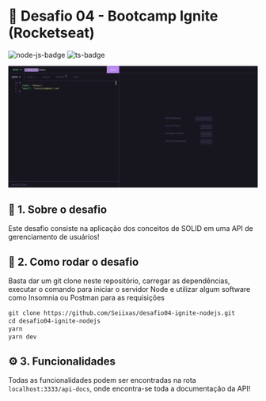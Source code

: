 # 🚀 Desafio 04 - Bootcamp Ignite (Rocketseat)
![node-js-badge](https://img.shields.io/badge/Node.js-43853D?style=for-the-badge&logo=node.js&logoColor=white) ![ts-badge](https://img.shields.io/badge/TypeScript-007ACC?style=for-the-badge&logo=typescript&logoColor=white)

![api-running](images/api.gif)

## 📙 1. Sobre o desafio
Este desafio consiste na aplicação dos conceitos de SOLID em uma API de gerenciamento de usuários!

## 🏃 2. Como rodar o desafio
Basta dar um git clone neste repositório, carregar as dependências, executar o comando para iniciar o servidor Node e utilizar algum software como Insomnia ou Postman para as requisições
```
git clone https://github.com/Seiixas/desafio04-ignite-nodejs.git
cd desafio04-ignite-nodejs
yarn
yarn dev
```

## ⚙️ 3. Funcionalidades
Todas as funcionalidades podem ser encontradas na rota `localhost:3333/api-docs`, onde encontra-se toda a documentação da API!

